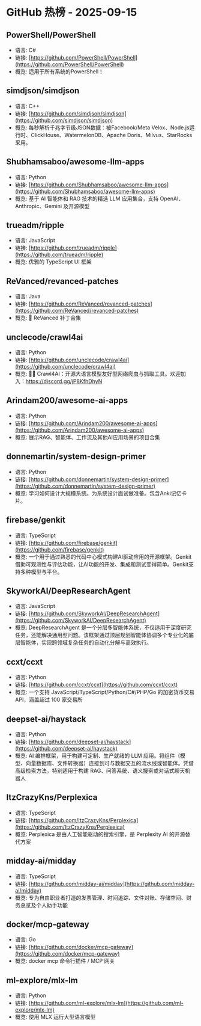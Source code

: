 # GitHub 热榜 - 2025-09-15

## PowerShell/PowerShell
- 语言: C#
- 链接: [https://github.com/PowerShell/PowerShell](https://github.com/PowerShell/PowerShell)
- 概览: 适用于所有系统的PowerShell！

## simdjson/simdjson
- 语言: C++
- 链接: [https://github.com/simdjson/simdjson](https://github.com/simdjson/simdjson)
- 概览: 每秒解析千兆字节级JSON数据：被Facebook/Meta Velox、Node.js运行时、ClickHouse、WatermelonDB、Apache Doris、Milvus、StarRocks采用。

## Shubhamsaboo/awesome-llm-apps
- 语言: Python
- 链接: [https://github.com/Shubhamsaboo/awesome-llm-apps](https://github.com/Shubhamsaboo/awesome-llm-apps)
- 概览: 基于 AI 智能体和 RAG 技术的精选 LLM 应用集合，支持 OpenAI、Anthropic、Gemini 及开源模型

## trueadm/ripple
- 语言: JavaScript
- 链接: [https://github.com/trueadm/ripple](https://github.com/trueadm/ripple)
- 概览: 优雅的 TypeScript UI 框架

## ReVanced/revanced-patches
- 语言: Java
- 链接: [https://github.com/ReVanced/revanced-patches](https://github.com/ReVanced/revanced-patches)
- 概览: 🧩 ReVanced 补丁合集

## unclecode/crawl4ai
- 语言: Python
- 链接: [https://github.com/unclecode/crawl4ai](https://github.com/unclecode/crawl4ai)
- 概览: 🚀🤖 Crawl4AI：开源大语言模型友好型网络爬虫与抓取工具。欢迎加入：https://discord.gg/jP8KfhDhyN

## Arindam200/awesome-ai-apps
- 语言: Python
- 链接: [https://github.com/Arindam200/awesome-ai-apps](https://github.com/Arindam200/awesome-ai-apps)
- 概览: 展示RAG、智能体、工作流及其他AI应用场景的项目合集

## donnemartin/system-design-primer
- 语言: Python
- 链接: [https://github.com/donnemartin/system-design-primer](https://github.com/donnemartin/system-design-primer)
- 概览: 学习如何设计大规模系统。为系统设计面试做准备。包含Anki记忆卡片。

## firebase/genkit
- 语言: TypeScript
- 链接: [https://github.com/firebase/genkit](https://github.com/firebase/genkit)
- 概览: 一个用于通过熟悉的代码中心模式构建AI驱动应用的开源框架。Genkit借助可观测性与评估功能，让AI功能的开发、集成和测试变得简单。Genkit支持多种模型与平台。

## SkyworkAI/DeepResearchAgent
- 语言: JavaScript
- 链接: [https://github.com/SkyworkAI/DeepResearchAgent](https://github.com/SkyworkAI/DeepResearchAgent)
- 概览: DeepResearchAgent 是一个分层多智能体系统，不仅适用于深度研究任务，还能解决通用型问题。该框架通过顶层规划智能体协调多个专业化的底层智能体，实现跨领域复杂任务的自动化分解与高效执行。

## ccxt/ccxt
- 语言: Python
- 链接: [https://github.com/ccxt/ccxt](https://github.com/ccxt/ccxt)
- 概览: 一个支持 JavaScript/TypeScript/Python/C#/PHP/Go 的加密货币交易 API，涵盖超过 100 家交易所

## deepset-ai/haystack
- 语言: Python
- 链接: [https://github.com/deepset-ai/haystack](https://github.com/deepset-ai/haystack)
- 概览: AI 编排框架，用于构建可定制、生产就绪的 LLM 应用。将组件（模型、向量数据库、文件转换器）连接到可与数据交互的流水线或智能体。凭借高级检索方法，特别适用于构建 RAG、问答系统、语义搜索或对话式聊天机器人

## ItzCrazyKns/Perplexica
- 语言: TypeScript
- 链接: [https://github.com/ItzCrazyKns/Perplexica](https://github.com/ItzCrazyKns/Perplexica)
- 概览: Perplexica 是由人工智能驱动的搜索引擎，是 Perplexity AI 的开源替代方案

## midday-ai/midday
- 语言: TypeScript
- 链接: [https://github.com/midday-ai/midday](https://github.com/midday-ai/midday)
- 概览: 专为自由职业者打造的发票管理、时间追踪、文件对账、存储空间、财务总览及个人助手功能

## docker/mcp-gateway
- 语言: Go
- 链接: [https://github.com/docker/mcp-gateway](https://github.com/docker/mcp-gateway)
- 概览: docker mcp 命令行插件 / MCP 网关

## ml-explore/mlx-lm
- 语言: Python
- 链接: [https://github.com/ml-explore/mlx-lm](https://github.com/ml-explore/mlx-lm)
- 概览: 使用 MLX 运行大型语言模型


